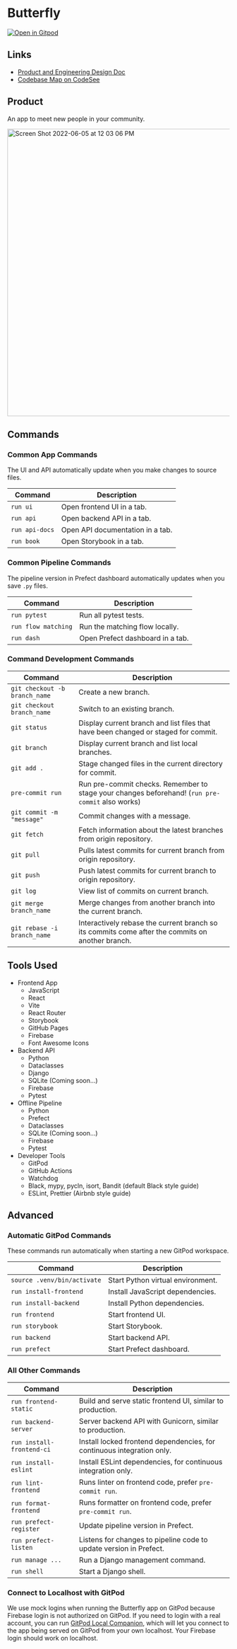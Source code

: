 # Butterfly

[![Open in Gitpod](https://gitpod.io/button/open-in-gitpod.svg)](https://gitpod-redirect.herokuapp.com/)

## Links

- [Product and Engineering Design Doc](https://docs.google.com/document/d/1X_RHbXHpLTzLspmzhQ2klwR37ELQBq5CaEYkF4KTLdQ/edit)
- [Codebase Map on CodeSee](https://app.codesee.io/maps/public/d4c38260-d070-11ec-bfe6-f55abd149412)

## Product

An app to meet new people in your community.

<img width="650" alt="Screen Shot 2022-06-05 at 12 03 06 PM" src="https://user-images.githubusercontent.com/11896652/174471547-3528edc8-6be2-44c3-8e32-cb1d74b87e4b.png">

## Commands

### Common App Commands

The UI and API automatically update when you make changes to source files.

| Command        | Description                      |
| -------------- | -------------------------------- |
| `run ui`       | Open frontend UI in a tab.       |
| `run api`      | Open backend API in a tab.       |
| `run api-docs` | Open API documentation in a tab. |
| `run book`     | Open Storybook in a tab.         |

### Common Pipeline Commands

The pipeline version in Prefect dashboard automatically updates when you save `.py` files.

| Command             | Description                      |
| ------------------- | -------------------------------- |
| `run pytest`        | Run all pytest tests.            |
| `run flow matching` | Run the matching flow locally.   |
| `run dash`          | Open Prefect dashboard in a tab. |

### Command Development Commands

| Command                       | Description                                                                                      |
| ----------------------------- | ------------------------------------------------------------------------------------------------ |
| `git checkout -b branch_name` | Create a new branch.                                                                             |
| `git checkout branch_name`    | Switch to an existing branch.                                                                    |
| `git status`                  | Display current branch and list files that have been changed or staged for commit.               |
| `git branch`                  | Display current branch and list local branches.                                                  |
| `git add .`                   | Stage changed files in the current directory for commit.                                         |
| `pre-commit run`              | Run pre-commit checks. Remember to stage your changes beforehand! (`run pre-commit` also works)  |
| `git commit -m "message"`     | Commit changes with a message.                                                                   |
| `git fetch`                   | Fetch information about the latest branches from origin repository.                              |
| `git pull`                    | Pulls latest commits for current branch from origin repository.                                  |
| `git push`                    | Push latest commits for current branch to origin repository.                                     |
| `git log`                     | View list of commits on current branch.                                                          |
| `git merge branch_name`       | Merge changes from another branch into the current branch.                                       |
| `git rebase -i branch_name`   | Interactively rebase the current branch so its commits come after the commits on another branch. |

## Tools Used

- Frontend App
  - JavaScript
  - React
  - Vite
  - React Router
  - Storybook
  - GitHub Pages
  - Firebase
  - Font Awesome Icons
- Backend API
  - Python
  - Dataclasses
  - Django
  - SQLite (Coming soon...)
  - Firebase
  - Pytest
- Offline Pipeline
  - Python
  - Prefect
  - Dataclasses
  - SQLite (Coming soon...)
  - Firebase
  - Pytest
- Developer Tools
  - GitPod
  - GitHub Actions
  - Watchdog
  - Black, mypy, pycln, isort, Bandit (default Black style guide)
  - ESLint, Prettier (Airbnb style guide)

## Advanced

### Automatic GitPod Commands

These commands run automatically when starting a new GitPod workspace.

| Command                     | Description                       |
| --------------------------- | --------------------------------- |
| `source .venv/bin/activate` | Start Python virtual environment. |
| `run install-frontend`      | Install JavaScript dependencies.  |
| `run install-backend`       | Install Python dependencies.      |
| `run frontend`              | Start frontend UI.                |
| `run storybook`             | Start Storybook.                  |
| `run backend`               | Start backend API.                |
| `run prefect`               | Start Prefect dashboard.          |

### All Other Commands

| Command                   | Description                                                            |
| ------------------------- | ---------------------------------------------------------------------- |
| `run frontend-static`     | Build and serve static frontend UI, similar to production.             |
| `run backend-server`      | Server backend API with Gunicorn, similar to production.               |
| `run install-frontend-ci` | Install locked frontend dependencies, for continuous integration only. |
| `run install-eslint`      | Install ESLint dependencies, for continuous integration only.          |
| `run lint-frontend`       | Runs linter on frontend code, prefer `pre-commit run`.                 |
| `run format-frontend`     | Runs formatter on frontend code, prefer `pre-commit run`.              |
| `run prefect-register`    | Update pipeline version in Prefect.                                    |
| `run prefect-listen`      | Listens for changes to pipeline code to update version in Prefect.     |
| `run manage ...`          | Run a Django management command.                                       |
| `run shell`               | Start a Django shell.                                                  |

### Connect to Localhost with GitPod

We use mock logins when running the Butterfly app on GitPod because Firebase login is not authorized on GitPod. If you need to login with a real account, you can run [GitPod Local Companion](https://www.gitpod.io/blog/local-app), which will let you connect to the app being served on GitPod from your own localhost. Your Firebase login should work on localhost.
